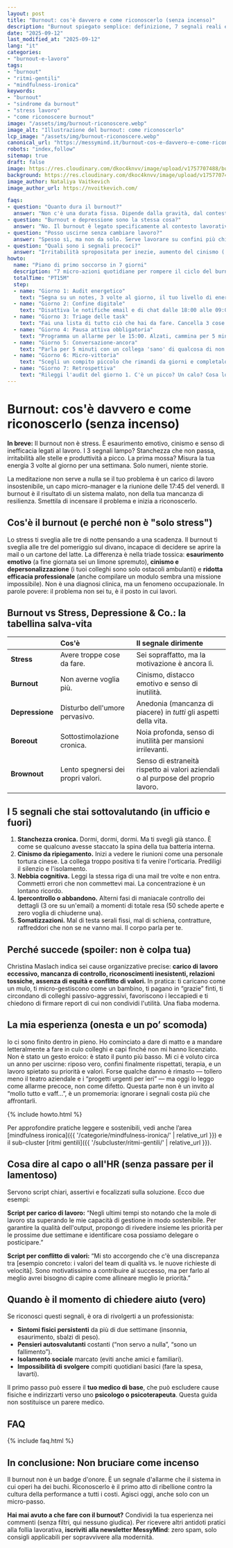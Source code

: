 ```yaml
---
layout: post
title: "Burnout: cos'è davvero e come riconoscerlo (senza incenso)"
description: "Burnout spiegato semplice: definizione, 7 segnali reali e cosa fare subito. Zero guru, solo strumenti pratici per respirare di nuovo al lavoro."
date: "2025-09-12"
last_modified_at: "2025-09-12"
lang: "it"
categories:
- "burnout-e-lavoro"
tags:
- "burnout"
- "ritmi-gentili"
- "mindfulness-ironica"
keywords:
- "burnout"
- "sindrome da burnout"
- "stress lavoro"
- "come riconoscere burnout"
image: "/assets/img/burnout-riconoscere.webp"  
image_alt: "Illustrazione del burnout: come riconoscerlo"
lcp_image: "/assets/img/burnout-riconoscere.webp"
canonical_url: "https://messymind.it/burnout-cos-e-davvero-e-come-riconoscerlo/"
robots: "index,follow"
sitemap: true
draft: false
image: https://res.cloudinary.com/dkoc4knvv/image/upload/v1757707488/burnout-1920_gggfbb.webp
background: https://res.cloudinary.com/dkoc4knvv/image/upload/v1757707488/burnout_600_hmpbg4.webp
image_author: Nataliya Vaitkevich
image_author_url: https://nvoitkevich.com/

faqs:
- question: "Quanto dura il burnout?"
  answer: "Non c'è una durata fissa. Dipende dalla gravità, dal contesto lavorativo e dalle azioni intraprese. Può richiedere settimane o mesi di cambiamenti concreti e, in alcuni casi, supporto professionale. Le ferie da sole raramente bastano."
- question: "Burnout e depressione sono la stessa cosa?"
  answer: "No. Il burnout è legato specificamente al contesto lavorativo (esaurimento, cinismo, inefficacia). La depressione è un disturbo dell'umore più pervasivo che influisce su tutti gli aspetti della vita. A volte si sovrappongono, ed è fondamentale una valutazione di un professionista per distinguerli."
- question: "Posso uscirne senza cambiare lavoro?"
  answer: "Spesso sì, ma non da solo. Serve lavorare su confini più chiari, ridefinire le priorità e, idealmente, un supporto dall'organizzazione (es. dialogo con HR, aggiustamento del carico). A volte un cambio di ruolo o azienda è la soluzione più rapida, ma non l'unica."
- question: "Quali sono i segnali precoci?"
  answer: "Irritabilità spropositata per inezie, aumento del cinismo ('a che serve?'), difficoltà a staccare la sera e un costante senso di stanchezza già dal risveglio. Sono i primi campanelli d'allarme da non ignorare."
howto:
  name: "Piano di primo soccorso in 7 giorni"
  description: "7 micro-azioni quotidiane per rompere il ciclo del burnout e riprendere fiato."
  totalTime: "PT15M"
  step:
  - name: "Giorno 1: Audit energetico"
    text: "Segna su un notes, 3 volte al giorno, il tuo livello di energia da 1 (completamente spento) a 5 (carico). Non giudicare, solo osserva."
  - name: "Giorno 2: Confine digitale"
    text: "Disattiva le notifiche email e di chat dalle 18:00 alle 09:00. Il mondo non finirà."
  - name: "Giorno 3: Triage delle task"
    text: "Fai una lista di tutto ciò che hai da fare. Cancella 3 cose non essenziali. Delegane 1. Concentrati sulle altre."
  - name: "Giorno 4: Pausa attiva obbligatoria"
    text: "Programma un allarme per le 15:00. Alzati, cammina per 5 minuti fuori dall'ufficio o guarda fuori dalla finestra. Non saltarla."
  - name: "Giorno 5: Conversazione-ancora"
    text: "Parla per 5 minuti con un collega 'sano' di qualcosa di non lavorativo. Un libro, una serie TV, qualsiasi cosa."
  - name: "Giorno 6: Micro-vittoria"
    text: "Scegli un compito piccolo che rimandi da giorni e completalo. Goditi la sensazione per 60 secondi."
  - name: "Giorno 7: Retrospettiva"
    text: "Rileggi l'audit del giorno 1. C'è un picco? Un calo? Cosa lo ha influenzato? Usalo per pianificare la prossima settimana."
---
```

# Burnout: cos'è davvero e come riconoscerlo (senza incenso)

**In breve:** Il burnout non è stress. È esaurimento emotivo, cinismo e senso di inefficacia legati al lavoro. I 3 segnali lampo? Stanchezza che non passa, irritabilità alle stelle e produttività a picco. La prima mossa? Misura la tua energia 3 volte al giorno per una settimana. Solo numeri, niente storie.

La meditazione non serve a nulla se il tuo problema è un carico di lavoro insostenibile, un capo micro-manager e la riunione delle 17:45 del venerdì. Il burnout è il risultato di un sistema malato, non della tua mancanza di resilienza. Smettila di incensare il problema e inizia a riconoscerlo.

## Cos'è il burnout (e perché non è "solo stress")

Lo stress ti sveglia alle tre di notte pensando a una scadenza. Il burnout ti sveglia alle tre del pomeriggio sul divano, incapace di decidere se aprire la mail o un cartone del latte.
La differenza è nella triade tossica: **esaurimento emotivo** (a fine giornata sei un limone spremuto), **cinismo e depersonalizzazione** (i tuoi colleghi sono solo ostacoli ambulanti) e **ridotta efficacia professionale** (anche compilare un modulo sembra una missione impossibile). Non è una diagnosi clinica, ma un fenomeno occupazionale. In parole povere: il problema non sei tu, è il posto in cui lavori.

## Burnout vs Stress, Depressione & Co.: la tabellina salva-vita

|                 | **Cos'è**                          | **Il segnale dirimente**                                                          |
| :-------------- | :--------------------------------- | :-------------------------------------------------------------------------------- |
| **Stress**      | Avere troppe cose da fare.         | Sei sopraffatto, ma la motivazione è ancora lì.                                   |
| **Burnout**     | Non averne voglia più.             | Cinismo, distacco emotivo e senso di inutilità.                                   |
| **Depressione** | Disturbo dell'umore pervasivo.     | Anedonia (mancanza di piacere) in *tutti* gli aspetti della vita.                 |
| **Boreout**     | Sottostimolazione cronica.         | Noia profonda, senso di inutilità per mansioni irrilevanti.                       |
| **Brownout**    | Lento spegnersi dei propri valori. | Senso di estraneità rispetto ai valori aziendali o al purpose del proprio lavoro. |

## I 5 segnali che stai sottovalutando (in ufficio e fuori)

1. **Stanchezza cronica.** Dormi, dormi, dormi. Ma ti svegli già stanco. È come se qualcuno avesse staccato la spina della tua batteria interna.
2. **Cinismo da ripiegamento.** Inizi a vedere le riunioni come una personale tortura cinese. La collega troppo positiva ti fa venire l'orticaria. Prediligi il silenzio e l'isolamento.
3. **Nebbia cognitiva.** Leggi la stessa riga di una mail tre volte e non entra. Commetti errori che non commettevi mai. La concentrazione è un lontano ricordo.
4. **Ipercontrollo o abbandono.** Alterni fasi di maniacale controllo dei dettagli (3 ore su un'email) a momenti di totale resa (50 schede aperte e zero voglia di chiuderne una).
5. **Somatizzazioni.** Mal di testa serali fissi, mal di schiena, contratture, raffreddori che non se ne vanno mai. Il corpo parla per te.

## Perché succede (spoiler: non è colpa tua)

Christina Maslach indica sei cause organizzative precise: **carico di lavoro eccessivo, mancanza di controllo, riconoscimenti inesistenti, relazioni tossiche, assenza di equità e conflitto di valori.**
In pratica: ti caricano come un mulo, ti micro-gestiscono come un bambino, ti pagano in “grazie” finti, ti circondano di colleghi passivo-aggressivi, favoriscono i leccapiedi e ti chiedono di firmare report di cui non condividi l'utilità. Una fiaba moderna.

## La mia esperienza (onesta e un po’ scomoda)

Io ci sono finito dentro in pieno. Ho cominciato a dare di matto e a mandare letteralmente a fare in culo colleghi e capi finché non mi hanno licenziato. Non è stato un gesto eroico: è stato il punto più basso. Mi ci è voluto circa un anno per uscirne: riposo vero, confini finalmente rispettati, terapia, e un lavoro spietato su priorità e valori. Forse qualche danno è rimasto — tollero meno il teatro aziendale e i “progetti urgenti per ieri” — ma oggi lo leggo come allarme precoce, non come difetto. Questa parte non è un invito al “mollo tutto e vaff…”, è un promemoria: ignorare i segnali costa più che affrontarli.


{% include howto.html %}

Per approfondire pratiche leggere e sostenibili, vedi anche l’area \[mindfulness ironica]\({{ '/categorie/mindfulness-ironica/' | relative_url }}) e il sub-cluster \[ritmi gentili]\({{ '/subcluster/ritmi-gentili/' | relative_url }}).

## Cosa dire al capo o all'HR (senza passare per il lamentoso)

Servono script chiari, assertivi e focalizzati sulla soluzione. Ecco due esempi:

**Script per carico di lavoro:**
“Negli ultimi tempi sto notando che la mole di lavoro sta superando le mie capacità di gestione in modo sostenibile. Per garantire la qualità dell'output, propongo di rivedere insieme les priorità per le prossime due settimane e identificare cosa possiamo delegare o posticipare.”

**Script per conflitto di valori:**
“Mi sto accorgendo che c'è una discrepanza tra \[esempio concreto: i valori del team di qualità vs. le nuove richieste di velocità]. Sono motivatissimo a contribuire al successo, ma per farlo al meglio avrei bisogno di capire come allineare meglio le priorità.”

## Quando è il momento di chiedere aiuto (vero)

Se riconosci questi segnali, è ora di rivolgerti a un professionista:

* **Sintomi fisici persistenti** da più di due settimane (insonnia, esaurimento, sbalzi di peso).
* **Pensieri autosvalutanti** costanti (“non servo a nulla”, “sono un fallimento”).
* **Isolamento sociale** marcato (eviti anche amici e familiari).
* **Impossibilità di svolgere** compiti quotidiani basici (fare la spesa, lavarti).

Il primo passo può essere il **tuo medico di base**, che può escludere cause fisiche e indirizzarti verso uno **psicologo o psicoterapeuta**. Questa guida non sostituisce un parere medico.

## FAQ

{% include faq.html %}

## In conclusione: Non bruciare come incenso

Il burnout non è un badge d'onore. È un segnale d'allarme che il sistema in cui operi ha dei buchi. Riconoscerlo è il primo atto di ribellione contro la cultura della performance a tutti i costi. Agisci oggi, anche solo con un micro-passo.

**Hai mai avuto a che fare con il burnout?** Condividi la tua esperienza nei commenti (senza filtri, qui nessuno giudica). Per ricevere altri antidoti pratici alla follia lavorativa, **iscriviti alla newsletter MessyMind**: zero spam, solo consigli applicabili per sopravvivere alla modernità.
